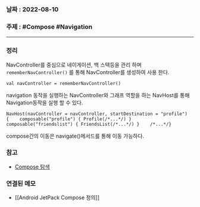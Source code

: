 ### 날짜 : 2022-08-10
### 주제 : #Compose #Navigation
----
### 정리
NavController를 중심으로 네이게이션, 백 스택등을 관리 하며 `rememberNavController()` 를 통해 NavController를 생성하여 사용 한다. 
```
val navController = rememberNavController()
```
navigation 동작을 실행하는 NavController와 그래프 역할을 하는 NavHost를 통해 Navigation동작을 실행 할 수 있다.
```
NavHost(navController = navController, startDestination = "profile") {    composable("profile") { Profile(/*...*/) }    composable("friendslist") { FriendsList(/*...*/) }    /*...*/}
```
compose간의 이동은 navigate()메서드를 통해 이동 가능하다.
### 참고
- [Compose 탐색](https://developer.android.com/jetpack/compose/navigation?hl=ko)

### 연결된 메모
- [[Android JetPack Compose 정의]]